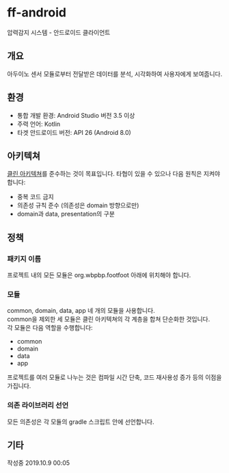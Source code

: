 # ff-android

압력감지 시스템 - 안드로이드 클라이언트

## 개요

아두이노 센서 모듈로부터 전달받은 데이터를 분석, 시각화하여 사용자에게 보여줍니다.

## 환경

- 통합 개발 환경: Android Studio 버전 3.5 이상
- 주력 언어: Kotlin
- 타겟 안드로이드 버전: API 26 (Android 8.0)

## 아키텍쳐

 [클린 아키텍쳐](https://blog.cleancoder.com/uncle-bob/2012/08/13/the-clean-architecture.html)를 준수하는 것이 목표입니다. 타협이 있을 수 있으나 다음 원칙은 지켜야 합니다:
 
 - 중복 코드 금지
 - 의존성 규칙 준수 (의존성은 domain 방향으로만)
 - domain과 data, presentation의 구분
 
## 정책

### 패키지 이름

 프로젝트 내의 모든 모듈은 org.wbpbp.footfoot 아래에 위치해야 합니다.
 
### 모듈
 
 common, domain, data, app 네 개의 모듈을 사용합니다.    
common을 제외한 세 모듈은 클린 아키텍쳐의 각 계층을 합쳐 단순화한 것입니다.    
각 모듈은 다음 역할을 수행합니다:

- common
- domain
- data
- app

프로젝트를 여러 모듈로 나누는 것은 컴파일 시간 단축, 코드 재사용성 증가 등의 이점을 가집니다. 
 
### 의존 라이브러리 선언

 모든 의존성은 각 모듈의 gradle 스크립트 안에 선언합니다.
 
 
 
 
 ## 기타
 
  작성중 2019.10.9 00:05





